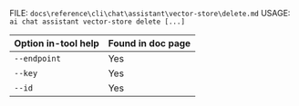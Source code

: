 ﻿FILE: `docs\reference\cli\chat\assistant\vector-store\delete.md`
USAGE: `ai chat assistant vector-store delete [...]`

| Option in-tool help | Found in doc page |
|---------------------|------------------|
| `--endpoint` | Yes |
| `--key` | Yes |
| `--id` | Yes |